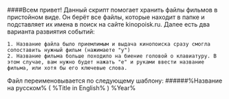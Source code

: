 ####Всем привет!
Данный скрипт помогает хранить файлы фильмов в пристойном виде.
Он берёт все файлы, которые находит в папке и подставляет их имена в поиск на сайте kinopoisk.ru. Далее есть два варианта развиятия событий:

	1. Название файла было приемлимым и выдача кинопоиска сразу смогла сопоставить нужный фильм (нажимаете "y")
	2. Название фильма больше походило на биение головой о клавиатуру. В этом случае, вам нужно будет нажать "e" и руками ввести название фильма, или хотя бы его ключевые слова.	
Файл переименовывается по следующему шаблону:
######%Название на русском% ( %Title in English% ) %Year%

